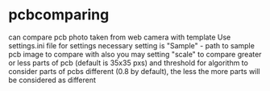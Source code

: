 # pcbcomparing
can compare pcb photo taken from web camera with template
Use settings.ini file for settings
necessary setting is "Sample" - path to sample pcb image to compare with
also you may setting "scale" to compare greater or less parts of pcb (default is 35x35 pxs)
and threshold for algorithm to consider parts of pcbs different (0.8 by default), the less the more parts will be considered as different 

